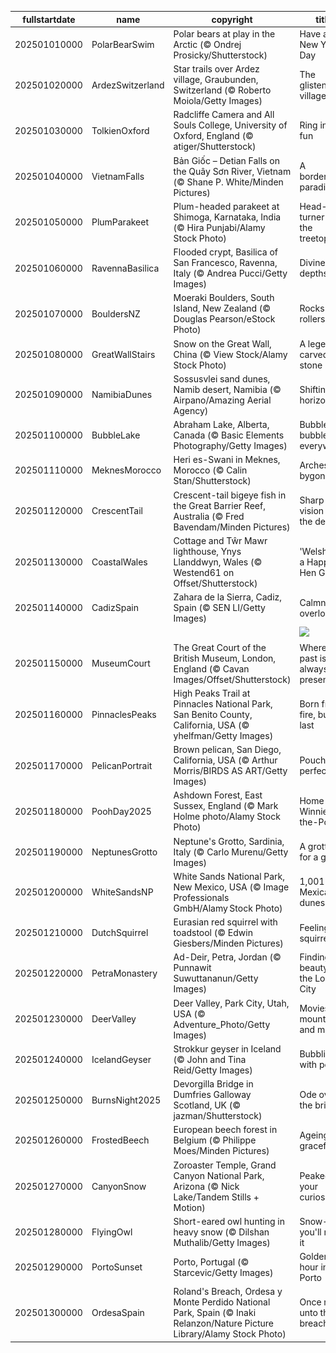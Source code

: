 |fullstartdate|name|copyright|title|image|
|--|--|--|--|--|
202501010000|PolarBearSwim|Polar bears at play in the Arctic (© Ondrej Prosicky/Shutterstock)|Have an ice New Year's Day|![](/en-GB/2025/01/202501010000PolarBearSwim.jpg)|
202501020000|ArdezSwitzerland|Star trails over Ardez village, Graubunden, Switzerland (© Roberto Moiola/Getty Images)|The glistening village|![](/en-GB/2025/01/202501020000ArdezSwitzerland.jpg)|
202501030000|TolkienOxford|Radcliffe Camera and All Souls College, University of Oxford, England (© atiger/Shutterstock)|Ring in the fun|![](/en-GB/2025/01/202501030000TolkienOxford.jpg)|
202501040000|VietnamFalls|Bản Giốc – Detian Falls on the Quây Sơn River, Vietnam (© Shane P. White/Minden Pictures)|A borderline paradise|![](/en-GB/2025/01/202501040000VietnamFalls.jpg)|
202501050000|PlumParakeet|Plum-headed parakeet at Shimoga, Karnataka, India (© Hira Punjabi/Alamy Stock Photo)|Head-turner on the treetops|![](/en-GB/2025/01/202501050000PlumParakeet.jpg)|
202501060000|RavennaBasilica|Flooded crypt, Basilica of San Francesco, Ravenna, Italy (© Andrea Pucci/Getty Images)|Divine depths|![](/en-GB/2025/01/202501060000RavennaBasilica.jpg)|
202501070000|BouldersNZ|Moeraki Boulders, South Island, New Zealand (© Douglas Pearson/eStock Photo)|Rocks and rollers|![](/en-GB/2025/01/202501070000BouldersNZ.jpg)|
202501080000|GreatWallStairs|Snow on the Great Wall, China (© View Stock/Alamy Stock Photo)|A legend carved in stone|![](/en-GB/2025/01/202501080000GreatWallStairs.jpg)|
202501090000|NamibiaDunes|Sossusvlei sand dunes, Namib desert, Namibia (© Airpano/Amazing Aerial Agency)|Shifting horizons|![](/en-GB/2025/01/202501090000NamibiaDunes.jpg)|
202501100000|BubbleLake|Abraham Lake, Alberta, Canada (© Basic Elements Photography/Getty Images)|Bubbles, bubbles everywhere|![](/en-GB/2025/01/202501100000BubbleLake.jpg)|
202501110000|MeknesMorocco|Heri es-Swani in Meknes, Morocco (© Calin Stan/Shutterstock)|Arches of a bygone era|![](/en-GB/2025/01/202501110000MeknesMorocco.jpg)|
202501120000|CrescentTail|Crescent-tail bigeye fish in the Great Barrier Reef, Australia (© Fred Bavendam/Minden Pictures)|Sharp vision in the depths|![](/en-GB/2025/01/202501120000CrescentTail.jpg)|
202501130000|CoastalWales|Cottage and Tŵr Mawr lighthouse, Ynys Llanddwyn, Wales (© Westend61 on Offset/Shutterstock)|'Welsh' you a Happy Hen Galan!|![](/en-GB/2025/01/202501130000CoastalWales.jpg)|
202501140000|CadizSpain|Zahara de la Sierra, Cadiz, Spain (© SEN LI/Getty Images)|Calmness overload|![](/en-GB/2025/01/202501140000CadizSpain.jpg)|
||||![](/en-GB/2025/01/.jpg)|
202501150000|MuseumCourt|The Great Court of the British Museum, London, England (© Cavan Images/Offset/Shutterstock)|Where the past is always present|![](/en-GB/2025/01/202501150000MuseumCourt.jpg)|
202501160000|PinnaclesPeaks|High Peaks Trail at Pinnacles National Park, San Benito County, California, USA (© yhelfman/Getty Images)|Born from fire, built to last|![](/en-GB/2025/01/202501160000PinnaclesPeaks.jpg)|
202501170000|PelicanPortrait|Brown pelican, San Diego, California, USA (© Arthur Morris/BIRDS AS ART/Getty Images)|Pouch perfect|![](/en-GB/2025/01/202501170000PelicanPortrait.jpg)|
202501180000|PoohDay2025|Ashdown Forest, East Sussex, England (© Mark Holme photo/Alamy Stock Photo)|Home of Winnie-the-Pooh|![](/en-GB/2025/01/202501180000PoohDay2025.jpg)|
202501190000|NeptunesGrotto|Neptune's Grotto, Sardinia, Italy (© Carlo Murenu/Getty Images)|A grotto fit for a god|![](/en-GB/2025/01/202501190000NeptunesGrotto.jpg)|
202501200000|WhiteSandsNP|White Sands National Park, New Mexico, USA (© Image Professionals GmbH/Alamy Stock Photo)|1,001 Mexican dunes|![](/en-GB/2025/01/202501200000WhiteSandsNP.jpg)|
202501210000|DutchSquirrel|Eurasian red squirrel with toadstool (© Edwin Giesbers/Minden Pictures)|Feeling squirrely?|![](/en-GB/2025/01/202501210000DutchSquirrel.jpg)|
202501220000|PetraMonastery|Ad-Deir, Petra, Jordan (© Punnawit Suwuttananun/Getty Images)|Finding beauty in the Lost City|![](/en-GB/2025/01/202501220000PetraMonastery.jpg)|
202501230000|DeerValley|Deer Valley, Park City, Utah, USA (© Adventure_Photo/Getty Images)|Movies, mountains and magic|![](/en-GB/2025/01/202501230000DeerValley.jpg)|
202501240000|IcelandGeyser|Strokkur geyser in Iceland (© John and Tina Reid/Getty Images)|Bubbling with power|![](/en-GB/2025/01/202501240000IcelandGeyser.jpg)|
202501250000|BurnsNight2025|Devorgilla Bridge in Dumfries Galloway Scotland, UK (© jazman/Shutterstock)|Ode over the bridge|![](/en-GB/2025/01/202501250000BurnsNight2025.jpg)|
202501260000|FrostedBeech|European beech forest in Belgium (© Philippe Moes/Minden Pictures)|Ageing gracefully|![](/en-GB/2025/01/202501260000FrostedBeech.jpg)|
202501270000|CanyonSnow|Zoroaster Temple, Grand Canyon National Park, Arizona (© Nick Lake/Tandem Stills + Motion)|Peaked your curiosity|![](/en-GB/2025/01/202501270000CanyonSnow.jpg)|
202501280000|FlyingOwl|Short-eared owl hunting in heavy snow (© Dilshan Muthalib/Getty Images)|Snow-way you'll miss it|![](/en-GB/2025/01/202501280000FlyingOwl.jpg)|
202501290000|PortoSunset|Porto, Portugal (© Starcevic/Getty Images)|Golden hour in Porto|![](/en-GB/2025/01/202501290000PortoSunset.jpg)|
202501300000|OrdesaSpain|Roland's Breach, Ordesa y Monte Perdido National Park, Spain (© Inaki Relanzon/Nature Picture Library/Alamy Stock Photo)|Once more unto the breach|![](/en-GB/2025/01/202501300000OrdesaSpain.jpg)|
